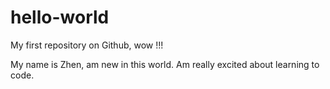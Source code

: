 # hello-world
My first repository on Github, wow !!!

My name is Zhen, am new in this world.
Am really excited about learning to code.
